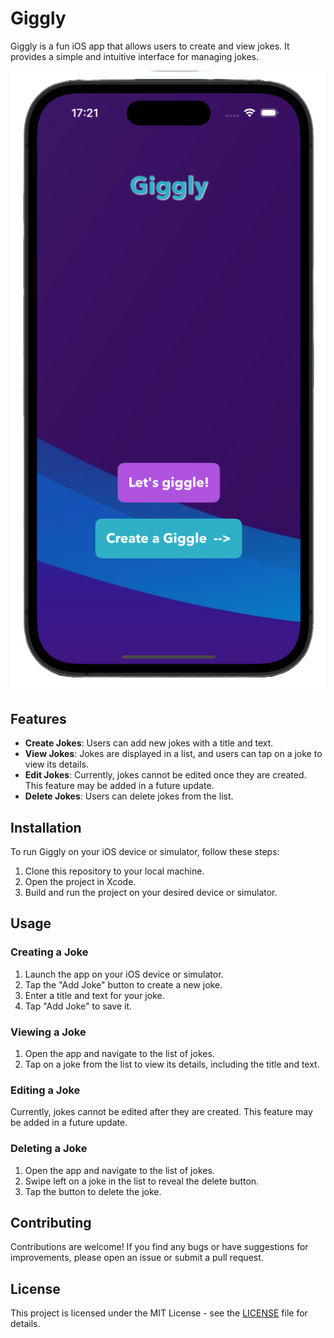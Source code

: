 # Giggly

Giggly is a fun iOS app that allows users to create and view jokes. It provides a simple and intuitive interface for managing jokes.

![Giggly Screen](https://github.com/LeonNilsSch/Giggly/blob/main/assets/Giggly%20Screen.png)


## Features

- **Create Jokes**: Users can add new jokes with a title and text.
- **View Jokes**: Jokes are displayed in a list, and users can tap on a joke to view its details.
- **Edit Jokes**: Currently, jokes cannot be edited once they are created. This feature may be added in a future update.
- **Delete Jokes**: Users can delete jokes from the list.

## Installation

To run Giggly on your iOS device or simulator, follow these steps:

1. Clone this repository to your local machine.
2. Open the project in Xcode.
3. Build and run the project on your desired device or simulator.

## Usage

### Creating a Joke

1. Launch the app on your iOS device or simulator.
2. Tap the "Add Joke" button to create a new joke.
3. Enter a title and text for your joke.
4. Tap "Add Joke" to save it.

### Viewing a Joke

1. Open the app and navigate to the list of jokes.
2. Tap on a joke from the list to view its details, including the title and text.

### Editing a Joke

Currently, jokes cannot be edited after they are created. This feature may be added in a future update.

### Deleting a Joke

1. Open the app and navigate to the list of jokes.
2. Swipe left on a joke in the list to reveal the delete button.
3. Tap the button to delete the joke.

## Contributing

Contributions are welcome! If you find any bugs or have suggestions for improvements, please open an issue or submit a pull request.

## License

This project is licensed under the MIT License - see the [LICENSE](LICENSE) file for details.
